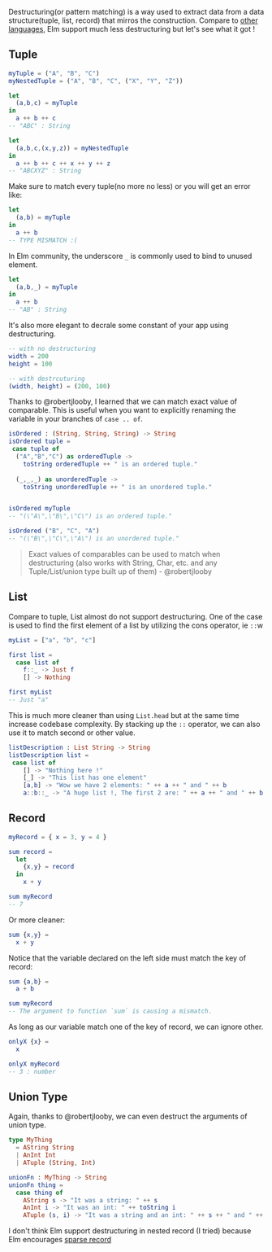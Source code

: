 Destructuring(or pattern matching) is a way used to extract data from a data structure(tuple, list, record) that mirros the construction. Compare to [other](http://yang-wei.github.io/blog/2016/01/15/javascript-destructuring-assignment-and-spread-operator/) [languages](https://gist.github.com/john2x/e1dca953548bfdfb9844), Elm support much less destructuring but let's see what it got !

## Tuple

```elm
myTuple = ("A", "B", "C")
myNestedTuple = ("A", "B", "C", ("X", "Y", "Z"))

let
  (a,b,c) = myTuple
in 
  a ++ b ++ c
-- "ABC" : String

let
  (a,b,c,(x,y,z)) = myNestedTuple
in
  a ++ b ++ c ++ x ++ y ++ z
-- "ABCXYZ" : String

```

Make sure to match every tuple(no more no less) or you will get an error like:
```elm
let
  (a,b) = myTuple
in
  a ++ b
-- TYPE MISMATCH :(
```

In Elm community, the underscore `_` is commonly used to bind to unused element.

```elm
let
  (a,b,_) = myTuple
in 
  a ++ b
-- "AB" : String
```

It's also more elegant to decrale some constant of your app using destructuring.
```elm
-- with no destructuring
width = 200
height = 100

-- with destrcuturing
(width, height) = (200, 100)

```

Thanks to @robertjlooby, I learned that we can match exact value of comparable.
This is useful when you want to explicitly renaming the variable in your branches of `case .. of`.

```elm
isOrdered : (String, String, String) -> String
isOrdered tuple =
 case tuple of
  ("A","B","C") as orderedTuple ->
    toString orderedTuple ++ " is an ordered tuple."
    
  (_,_,_) as unorderedTuple ->
    toString unorderedTuple ++ " is an unordered tuple."


isOrdered myTuple
-- "(\"A\",\"B\",\"C\") is an ordered tuple."

isOrdered ("B", "C", "A")
-- "(\"B\",\"C\",\"A\") is an unordered tuple."
```

> Exact values of comparables can be used to match when destructuring (also works with String, Char, etc. and any Tuple/List/union type built up of them) - @robertjlooby 

## List

Compare to tuple, List almost do not support destructuring. One of the case is used to find the first element of a list by utilizing the cons operator, ie `::`w

```elm
myList = ["a", "b", "c"]

first list =
  case list of
    f::_ -> Just f
    [] -> Nothing

first myList
-- Just "a"
```

This is much more cleaner than using `List.head` but at the same time increase codebase complexity. By stacking up the `::` operator, we can also use it to match second or other value.

```elm
listDescription : List String -> String
listDescription list =
 case list of
    [] -> "Nothing here !"
    [_] -> "This list has one element"
    [a,b] -> "Wow we have 2 elements: " ++ a ++ " and " ++ b
    a::b::_ -> "A huge list !, The first 2 are: " ++ a ++ " and " ++ b
```

## Record

```elm
myRecord = { x = 3, y = 4 }

sum record =
  let
    {x,y} = record
  in
    x + y

sum myRecord
-- 7
```

Or more cleaner:
```elm
sum {x,y} =
  x + y
```

Notice that the variable declared on the left side must match the key of record:

```elm
sum {a,b} =
  a + b

sum myRecord
-- The argument to function `sum` is causing a mismatch.
```

As long as our variable match one of the key of record, we can ignore other.

```elm
onlyX {x} =
  x

onlyX myRecord
-- 3 : number
```

## Union Type

Again, thanks to @robertjlooby, we can even destruct the arguments of union type.

```elm
type MyThing
  = AString String
  | AnInt Int
  | ATuple (String, Int)

unionFn : MyThing -> String
unionFn thing =
  case thing of
    AString s -> "It was a string: " ++ s
    AnInt i -> "It was an int: " ++ toString i
    ATuple (s, i) -> "It was a string and an int: " ++ s ++ " and " ++ toString i
```

I don't think Elm support destructuring in nested record (I tried) because Elm encourages [sparse record](http://package.elm-lang.org/packages/evancz/focus/2.0.0/Focus)
